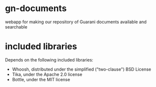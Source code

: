 gn-documents
============

webapp for making our repository of Guarani documents available and searchable


included libraries
==================
Depends on the following included libraries:
  * Whoosh, distributed under the simplified ("two-clause") BSD License
  * Tika, under the Apache 2.0 license
  * Bottle, under the MIT license
